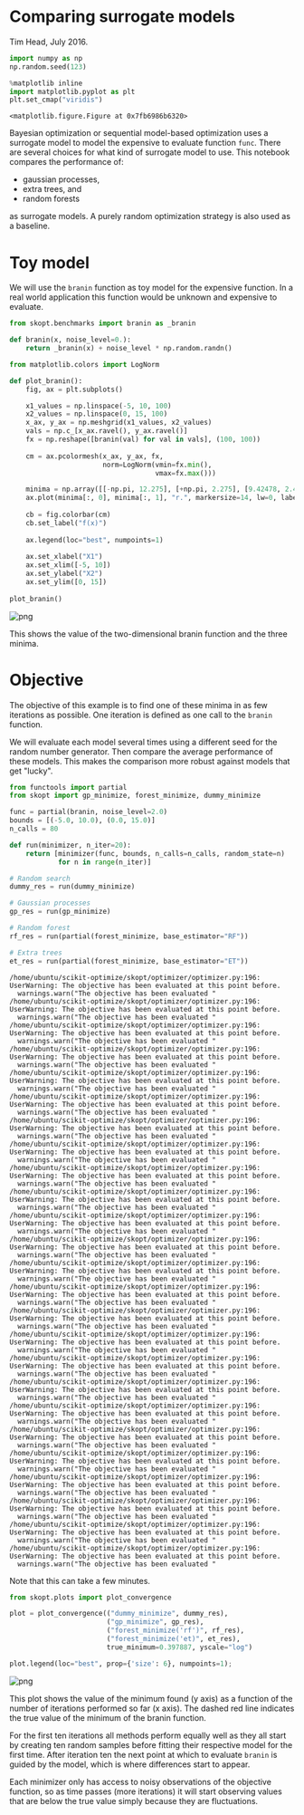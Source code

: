 
# Comparing surrogate models

Tim Head, July 2016.


```python
import numpy as np
np.random.seed(123)

%matplotlib inline
import matplotlib.pyplot as plt
plt.set_cmap("viridis")
```


    <matplotlib.figure.Figure at 0x7fb6986b6320>


Bayesian optimization or sequential model-based optimization uses a surrogate model
to model the expensive to evaluate function `func`. There are several choices
for what kind of surrogate model to use. This notebook compares the performance of:

* gaussian processes,
* extra trees, and
* random forests 

as surrogate models. A purely random optimization strategy is also used as a baseline.


# Toy model

We will use the `branin` function as toy model for the expensive function. In
a real world application this function would be unknown and expensive to evaluate.


```python
from skopt.benchmarks import branin as _branin

def branin(x, noise_level=0.):
    return _branin(x) + noise_level * np.random.randn()
```


```python
from matplotlib.colors import LogNorm

def plot_branin():
    fig, ax = plt.subplots()

    x1_values = np.linspace(-5, 10, 100)
    x2_values = np.linspace(0, 15, 100)
    x_ax, y_ax = np.meshgrid(x1_values, x2_values)
    vals = np.c_[x_ax.ravel(), y_ax.ravel()]
    fx = np.reshape([branin(val) for val in vals], (100, 100))
    
    cm = ax.pcolormesh(x_ax, y_ax, fx,
                       norm=LogNorm(vmin=fx.min(), 
                                    vmax=fx.max()))

    minima = np.array([[-np.pi, 12.275], [+np.pi, 2.275], [9.42478, 2.475]])
    ax.plot(minima[:, 0], minima[:, 1], "r.", markersize=14, lw=0, label="Minima")
    
    cb = fig.colorbar(cm)
    cb.set_label("f(x)")
    
    ax.legend(loc="best", numpoints=1)
    
    ax.set_xlabel("X1")
    ax.set_xlim([-5, 10])
    ax.set_ylabel("X2")
    ax.set_ylim([0, 15])
    
plot_branin()
```


![png](strategy-comparison_files/strategy-comparison_4_0.png)


This shows the value of the two-dimensional branin function and the three minima.


# Objective

The objective of this example is to find one of these minima in as few iterations
as possible. One iteration is defined as one call to the `branin` function.

We will evaluate each model several times using a different seed for the
random number generator. Then compare the average performance of these
models. This makes the comparison more robust against models that get
"lucky".


```python
from functools import partial
from skopt import gp_minimize, forest_minimize, dummy_minimize

func = partial(branin, noise_level=2.0)
bounds = [(-5.0, 10.0), (0.0, 15.0)]
n_calls = 80
```


```python
def run(minimizer, n_iter=20):
    return [minimizer(func, bounds, n_calls=n_calls, random_state=n) 
            for n in range(n_iter)]

# Random search
dummy_res = run(dummy_minimize) 

# Gaussian processes
gp_res = run(gp_minimize)

# Random forest
rf_res = run(partial(forest_minimize, base_estimator="RF"))

# Extra trees 
et_res = run(partial(forest_minimize, base_estimator="ET"))
```

    /home/ubuntu/scikit-optimize/skopt/optimizer/optimizer.py:196: UserWarning: The objective has been evaluated at this point before.
      warnings.warn("The objective has been evaluated "
    /home/ubuntu/scikit-optimize/skopt/optimizer/optimizer.py:196: UserWarning: The objective has been evaluated at this point before.
      warnings.warn("The objective has been evaluated "
    /home/ubuntu/scikit-optimize/skopt/optimizer/optimizer.py:196: UserWarning: The objective has been evaluated at this point before.
      warnings.warn("The objective has been evaluated "
    /home/ubuntu/scikit-optimize/skopt/optimizer/optimizer.py:196: UserWarning: The objective has been evaluated at this point before.
      warnings.warn("The objective has been evaluated "
    /home/ubuntu/scikit-optimize/skopt/optimizer/optimizer.py:196: UserWarning: The objective has been evaluated at this point before.
      warnings.warn("The objective has been evaluated "
    /home/ubuntu/scikit-optimize/skopt/optimizer/optimizer.py:196: UserWarning: The objective has been evaluated at this point before.
      warnings.warn("The objective has been evaluated "
    /home/ubuntu/scikit-optimize/skopt/optimizer/optimizer.py:196: UserWarning: The objective has been evaluated at this point before.
      warnings.warn("The objective has been evaluated "
    /home/ubuntu/scikit-optimize/skopt/optimizer/optimizer.py:196: UserWarning: The objective has been evaluated at this point before.
      warnings.warn("The objective has been evaluated "
    /home/ubuntu/scikit-optimize/skopt/optimizer/optimizer.py:196: UserWarning: The objective has been evaluated at this point before.
      warnings.warn("The objective has been evaluated "
    /home/ubuntu/scikit-optimize/skopt/optimizer/optimizer.py:196: UserWarning: The objective has been evaluated at this point before.
      warnings.warn("The objective has been evaluated "
    /home/ubuntu/scikit-optimize/skopt/optimizer/optimizer.py:196: UserWarning: The objective has been evaluated at this point before.
      warnings.warn("The objective has been evaluated "
    /home/ubuntu/scikit-optimize/skopt/optimizer/optimizer.py:196: UserWarning: The objective has been evaluated at this point before.
      warnings.warn("The objective has been evaluated "
    /home/ubuntu/scikit-optimize/skopt/optimizer/optimizer.py:196: UserWarning: The objective has been evaluated at this point before.
      warnings.warn("The objective has been evaluated "
    /home/ubuntu/scikit-optimize/skopt/optimizer/optimizer.py:196: UserWarning: The objective has been evaluated at this point before.
      warnings.warn("The objective has been evaluated "
    /home/ubuntu/scikit-optimize/skopt/optimizer/optimizer.py:196: UserWarning: The objective has been evaluated at this point before.
      warnings.warn("The objective has been evaluated "
    /home/ubuntu/scikit-optimize/skopt/optimizer/optimizer.py:196: UserWarning: The objective has been evaluated at this point before.
      warnings.warn("The objective has been evaluated "
    /home/ubuntu/scikit-optimize/skopt/optimizer/optimizer.py:196: UserWarning: The objective has been evaluated at this point before.
      warnings.warn("The objective has been evaluated "
    /home/ubuntu/scikit-optimize/skopt/optimizer/optimizer.py:196: UserWarning: The objective has been evaluated at this point before.
      warnings.warn("The objective has been evaluated "
    /home/ubuntu/scikit-optimize/skopt/optimizer/optimizer.py:196: UserWarning: The objective has been evaluated at this point before.
      warnings.warn("The objective has been evaluated "
    /home/ubuntu/scikit-optimize/skopt/optimizer/optimizer.py:196: UserWarning: The objective has been evaluated at this point before.
      warnings.warn("The objective has been evaluated "
    /home/ubuntu/scikit-optimize/skopt/optimizer/optimizer.py:196: UserWarning: The objective has been evaluated at this point before.
      warnings.warn("The objective has been evaluated "
    /home/ubuntu/scikit-optimize/skopt/optimizer/optimizer.py:196: UserWarning: The objective has been evaluated at this point before.
      warnings.warn("The objective has been evaluated "
    /home/ubuntu/scikit-optimize/skopt/optimizer/optimizer.py:196: UserWarning: The objective has been evaluated at this point before.
      warnings.warn("The objective has been evaluated "
    /home/ubuntu/scikit-optimize/skopt/optimizer/optimizer.py:196: UserWarning: The objective has been evaluated at this point before.
      warnings.warn("The objective has been evaluated "
    /home/ubuntu/scikit-optimize/skopt/optimizer/optimizer.py:196: UserWarning: The objective has been evaluated at this point before.
      warnings.warn("The objective has been evaluated "


Note that this can take a few minutes.


```python
from skopt.plots import plot_convergence

plot = plot_convergence(("dummy_minimize", dummy_res),
                        ("gp_minimize", gp_res),
                        ("forest_minimize('rf')", rf_res),
                        ("forest_minimize('et)", et_res), 
                        true_minimum=0.397887, yscale="log")

plot.legend(loc="best", prop={'size': 6}, numpoints=1);
```


![png](strategy-comparison_files/strategy-comparison_9_0.png)


This plot shows the value of the minimum found (y axis) as a function of the number
of iterations performed so far (x axis). The dashed red line indicates the
true value of the minimum of the branin function.

For the first ten iterations all methods perform equally well as they all start
by creating ten random samples before fitting their respective model for the
first time. After iteration ten the next point at which to evaluate `branin` is
guided by the model, which is where differences start to appear.

Each minimizer only has access to noisy observations of the objective
function, so as time passes (more iterations) it will start observing values that
are below the true value simply because they are fluctuations.
